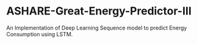 # ASHARE-Great-Energy-Predictor-III
An Implementation of Deep Learning Sequence model to predict Energy Consumption using LSTM.
